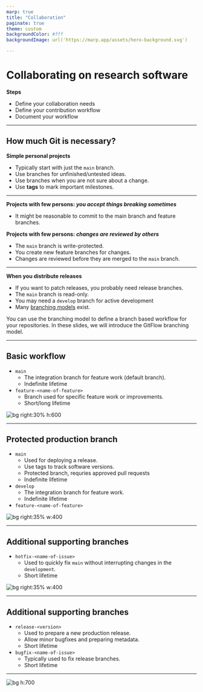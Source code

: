 ```yaml
---
marp: true
title: "Collaboration"
paginate: true
theme: custom
backgroundColor: #fff
backgroundImage: url('https://marp.app/assets/hero-background.svg')

---
```


# Collaborating on research software

**Steps**
- Define your collaboration needs
- Define your contribution workflow
- Document your workflow

---

## How much Git is necessary?

**Simple personal projects**
- Typically start with just the `main` branch.
- Use branches for unfinished/untested ideas.
- Use branches when you are not sure about a change.
- Use **tags** to mark important milestones.

---

**Projects with few persons: *you accept things breaking sometimes***
- It might be reasonable to commit to the main branch and feature branches.  

**Projects with few persons: *changes are reviewed by others***
- The `main` branch is write-protected.
- You create new feature branches for changes.
- Changes are reviewed before they are merged to the `main` branch.

---

**When you distribute releases**
- If you want to patch releases, you probably need release branches.
- The `main` branch is read-only.
- You may need a `develop` branch for active development
- Many [branching models](https://coderefinery.github.io/git-branch-design/05-branching-models/) exist.

You can use the branching model to define a branch based workflow for your repositories. In these slides, we will introduce the GitFlow branching model.

---

## Basic workflow

- `main`
    - The integration branch for feature work (default branch).
    - Indefinite lifetime
- `feature-<name-of-feature>`  
    - Branch used for specific feature work or improvements.
    - Short/long lifetime


![bg right:30% h:600](img/feature-branches.png)


---

## Protected production branch

- `main`
    - Used for deploying a release.
    - Use tags to track software versions.
    - Protected branch, requries approved pull requests
    - Indefinite lifetime
- `develop`
    - The integration branch for feature work.
    - Indefinite lifetime
- `feature-<name-of-feature>`  

![bg right:35% w:400](img/main-branches-develop.png)

---

## Additional supporting branches

- `hotfix-<name-of-issue>`
    - Used to quickly fix `main` without interrupting changes in the `development`.
    - Short lifetime

![bg right:35% w:400](img/hotfix-branches.png)

---

## Additional supporting branches

- `release-<version>`
    - Used to prepare a new production release.
    - Allow minor bugfixes and preparing metadata.
    - Short lifetime
- `bugfix-<name-of-issue>`
    - Typically used to fix release branches.
    - Short lifetime

---

![bg h:700](img/van_driessen.png)
